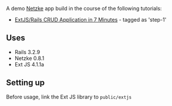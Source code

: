 A demo [Netzke](http://netzke.org) app build in the course of the following tutorials:

* [ExtJS/Rails CRUD Application in 7 Minutes](http://writelesscode.com/blog/2012/10/20/extjs-rails-crud-application-in-7-minutes/) - tagged as 'step-1'

## Uses

* Rails 3.2.9
* Netzke 0.8.1
* Ext JS 4.1.1a

## Setting up

Before usage, link the Ext JS library to `public/extjs`
